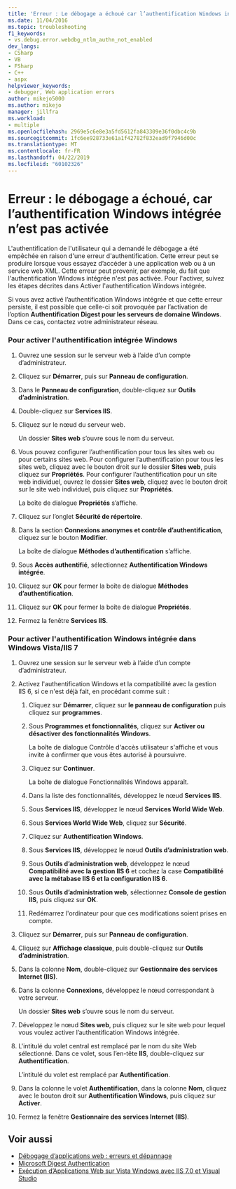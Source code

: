 ```yaml
---
title: 'Erreur : Le débogage a échoué car l’authentification Windows intégrée n’est pas activée. | Microsoft Docs'
ms.date: 11/04/2016
ms.topic: troubleshooting
f1_keywords:
- vs.debug.error.webdbg_ntlm_authn_not_enabled
dev_langs:
- CSharp
- VB
- FSharp
- C++
- aspx
helpviewer_keywords:
- debugger, Web application errors
author: mikejo5000
ms.author: mikejo
manager: jillfra
ms.workload:
- multiple
ms.openlocfilehash: 2969e5c6e8e3a5fd5612fa843309e36f0dbc4c9b
ms.sourcegitcommit: 1fc6ee928733e61a1f42782f832ead9f7946d00c
ms.translationtype: MT
ms.contentlocale: fr-FR
ms.lasthandoff: 04/22/2019
ms.locfileid: "60102326"
---
```

# <a name="error-debugging-failed-because-integrated-windows-authentication-is-not-enabled"></a>Erreur : le débogage a échoué, car l’authentification Windows intégrée n’est pas activée
L'authentification de l'utilisateur qui a demandé le débogage a été empêchée en raison d'une erreur d'authentification. Cette erreur peut se produire lorsque vous essayez d’accéder à une application web ou à un service web XML. Cette erreur peut provenir, par exemple, du fait que l'authentification Windows intégrée n'est pas activée. Pour l'activer, suivez les étapes décrites dans Activer l'authentification Windows intégrée.

 Si vous avez activé l’authentification Windows intégrée et que cette erreur persiste, il est possible que celle-ci soit provoquée par l’activation de l’option **Authentification Digest pour les serveurs de domaine Windows**. Dans ce cas, contactez votre administrateur réseau.

### <a name="to-enable-integrated-windows-authentication"></a>Pour activer l'authentification intégrée Windows

1. Ouvrez une session sur le serveur web à l’aide d’un compte d’administrateur.

2. Cliquez sur **Démarrer**, puis sur **Panneau de configuration**.

3. Dans le **Panneau de configuration**, double-cliquez sur **Outils d’administration**.

4. Double-cliquez sur **Services IIS**.

5. Cliquez sur le nœud du serveur web.

     Un dossier **Sites web** s’ouvre sous le nom du serveur.

6. Vous pouvez configurer l’authentification pour tous les sites web ou pour certains sites web. Pour configurer l’authentification pour tous les sites web, cliquez avec le bouton droit sur le dossier **Sites web**, puis cliquez sur **Propriétés**. Pour configurer l’authentification pour un site web individuel, ouvrez le dossier **Sites web**, cliquez avec le bouton droit sur le site web individuel, puis cliquez sur **Propriétés**.

     La boîte de dialogue **Propriétés** s’affiche.

7. Cliquez sur l’onglet **Sécurité de répertoire**.

8. Dans la section **Connexions anonymes et contrôle d’authentification**, cliquez sur le bouton **Modifier**.

     La boîte de dialogue **Méthodes d’authentification** s’affiche.

9. Sous **Accès authentifié**, sélectionnez **Authentification Windows intégrée**.

10. Cliquez sur **OK** pour fermer la boîte de dialogue **Méthodes d’authentification**.

11. Cliquez sur **OK** pour fermer la boîte de dialogue **Propriétés**.

12. Fermez la fenêtre **Services IIS**.

### <a name="to-enable-integrated-windows-authentication-in-windows-vistaiis-7"></a>Pour activer l'authentification Windows intégrée dans Windows Vista/IIS 7

1. Ouvrez une session sur le serveur web à l’aide d’un compte d’administrateur.

2. Activez l'authentification Windows et la compatibilité avec la gestion IIS 6, si ce n'est déjà fait, en procédant comme suit :

    1. Cliquez sur **Démarrer**, cliquez sur **le panneau de configuration** puis cliquez sur **programmes**.

    2. Sous **Programmes et fonctionnalités**, cliquez sur **Activer ou désactiver des fonctionnalités Windows**.

         La boîte de dialogue Contrôle d'accès utilisateur s'affiche et vous invite à confirmer que vous êtes autorisé à poursuivre.

    3. Cliquez sur **Continuer**.

         La boîte de dialogue Fonctionnalités Windows apparaît.

    4. Dans la liste des fonctionnalités, développez le nœud **Services IIS**.

    5. Sous **Services IIS**, développez le nœud **Services World Wide Web**.

    6. Sous **Services World Wide Web**, cliquez sur **Sécurité**.

    7. Cliquez sur **Authentification Windows**.

    8. Sous **Services IIS**, développez le nœud **Outils d’administration web**.

    9. Sous **Outils d’administration web**, développez le nœud **Compatibilité avec la gestion IIS 6** et cochez la case **Compatibilité avec la métabase IIS 6 et la configuration IIS 6**.

    10. Sous **Outils d’administration web**, sélectionnez **Console de gestion IIS**, puis cliquez sur **OK**.

    11. Redémarrez l'ordinateur pour que ces modifications soient prises en compte.

3. Cliquez sur **Démarrer**, puis sur **Panneau de configuration**.

4. Cliquez sur **Affichage classique**, puis double-cliquez sur **Outils d’administration**.

5. Dans la colonne **Nom**, double-cliquez sur **Gestionnaire des services Internet (IIS)**.

6. Dans la colonne **Connexions**, développez le nœud correspondant à votre serveur.

     Un dossier **Sites web** s’ouvre sous le nom du serveur.

7. Développez le nœud **Sites web**, puis cliquez sur le site web pour lequel vous voulez activer l’authentification Windows intégrée.

8. L'intitulé du volet central est remplacé par le nom du site Web sélectionné. Dans ce volet, sous l’en-tête **IIS**, double-cliquez sur **Authentification**.

     L’intitulé du volet est remplacé par **Authentification**.

9. Dans la colonne le volet **Authentification**, dans la colonne **Nom**, cliquez avec le bouton droit sur **Authentification Windows**, puis cliquez sur **Activer**.

10. Fermez la fenêtre **Gestionnaire des services Internet (IIS)**.

## <a name="see-also"></a>Voir aussi
- [Débogage d’applications web : erreurs et dépannage](../debugger/debugging-web-applications-errors-and-troubleshooting.md)
- [Microsoft Digest Authentication](http://go.microsoft.com/fwlink/?LinkId=77938)
- [Exécution d’Applications Web sur Vista Windows avec IIS 7.0 et Visual Studio](https://msdn.microsoft.com/Library/262a82ac-dd0e-4096-86c6-fb463e88be66)